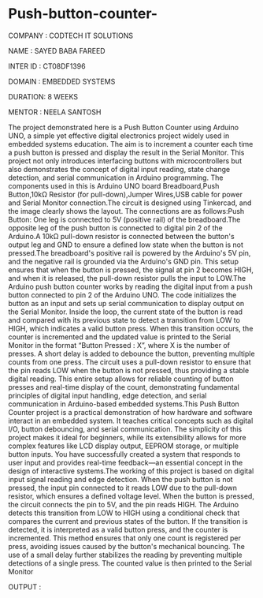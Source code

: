  # Push-button-counter-                                       

COMPANY : CODTECH IT SOLUTIONS

NAME : SAYED BABA FAREED

INTER ID : CT08DF1396

DOMAIN : EMBEDDED SYSTEMS

DURATION: 8 WEEKS

MENTOR : NEELA SANTOSH

The project demonstrated here is a Push Button Counter using Arduino UNO, a simple yet effective digital electronics project widely used in embedded systems education. The aim is to increment a counter each time a push button is pressed and display the result in the Serial Monitor. This project not only introduces interfacing buttons with microcontrollers but also demonstrates the concept of digital input reading, state change detection, and serial communication in Arduino programming. The components used in this is Arduino UNO board Breadboard,Push Button,10kΩ Resistor (for pull-down),Jumper Wires,USB cable for power and Serial Monitor connection.The circuit is designed using Tinkercad, and the image clearly shows the layout. The connections are as follows:Push Button: One leg is connected to 5V (positive rail) of the breadboard.The opposite leg of the push button is connected to digital pin 2 of the Arduino.A 10kΩ pull-down resistor is connected between the button's output leg and GND to ensure a defined low state when the button is not pressed.The breadboard's positive rail is powered by the Arduino's 5V pin, and the negative rail is grounded via the Arduino's GND pin. This setup ensures that when the button is pressed, the signal at pin 2 becomes HIGH, and when it is released, the pull-down resistor pulls the input to LOW.The Arduino push button counter works by reading the digital input from a push button connected to pin 2 of the Arduino UNO. The code initializes the button as an input and sets up serial communication to display output on the Serial Monitor. Inside the loop, the current state of the button is read and compared with its previous state to detect a transition from LOW to HIGH, which indicates a valid button press. When this transition occurs, the counter is incremented and the updated value is printed to the Serial Monitor in the format “Button Pressed : X”, where X is the number of presses. A short delay is added to debounce the button, preventing multiple counts from one press. The circuit uses a pull-down resistor to ensure that the pin reads LOW when the button is not pressed, thus providing a stable digital reading. This entire setup allows for reliable counting of button presses and real-time display of the count, demonstrating fundamental principles of digital input handling, edge detection, and serial communication in Arduino-based embedded systems.This Push Button Counter project is a practical demonstration of how hardware and software interact in an embedded system. It teaches critical concepts such as digital I/O, button debouncing, and serial communication. The simplicity of this project makes it ideal for beginners, while its extensibility allows for more complex features like LCD display output, EEPROM storage, or multiple button inputs. You have successfully created a system that responds to user input and provides real-time feedback—an essential concept in the design of interactive systems.The working of this project is based on digital input signal reading and edge detection. When the push button is not pressed, the input pin connected to it reads LOW due to the pull-down resistor, which ensures a defined voltage level. When the button is pressed, the circuit connects the pin to 5V, and the pin reads HIGH. The Arduino detects this transition from LOW to HIGH using a conditional check that compares the current and previous states of the button. If the transition is detected, it is interpreted as a valid button press, and the counter is incremented. This method ensures that only one count is registered per press, avoiding issues caused by the button's mechanical bouncing. The use of a small delay further stabilizes the reading by preventing multiple detections of a single press. The counted value is then printed to the Serial Monitor

OUTPUT :

